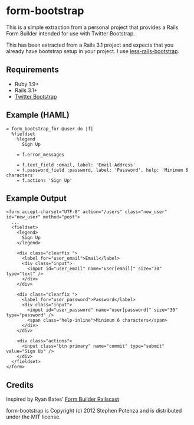 form-bootstrap
==============

This is a simple extraction from a personal project that provides
a Rails Form Builder intended for use with Twitter Bootstrap.

This has been extracted from a Rails 3.1 project and expects that you
already have bootstrap setup in your project. I use
[less-rails-bootstrap](https://github.com/metaskills/less-rails-bootstrap).


Requirements
------------

* Ruby 1.9+
* Rails 3.1+
* [Twitter Bootstrap](http://twitter.github.com/bootstrap/)


Example (HAML)
--------------

    = form_bootstrap_for @user do |f|
      %fieldset
        %legend
          Sign Up
  
        = f.error_messages
  
        = f.text_field :email, label: 'Email Address'
        = f.password_field :password, label: 'Password', help: 'Minimum 6 characters'
        = f.actions 'Sign Up'


Example Output
--------------

    <form accept-charset="UTF-8" action="/users" class="new_user" id="new_user" method="post">
      ...
      <fieldset>
        <legend>
          Sign Up
        </legend>
      
        <div class="clearfix ">
          <label for="user_email">Email</label>
          <div class="input">
            <input id="user_email" name="user[email]" size="30" type="text" />
          </div>
        </div>

        <div class="clearfix ">
          <label for="user_password">Password</label>
          <div class="input">
            <input id="user_password" name="user[password]" size="30" type="password" />
            <span class="help-inline">Minimum 6 characters</span>
          </div>
        </div>

        <div class="actions">
          <input class="btn primary" name="commit" type="submit" value="Sign Up" />
        </div>
      </fieldset>
    </form>
    

Credits
-------

Inspired by Ryan Bates' [Form Builder
Railscast](http://railscasts.com/episodes/311-form-builders)

form-bootstrap is Copyright (c) 2012 Stephen Potenza and is distributed under the MIT license.
